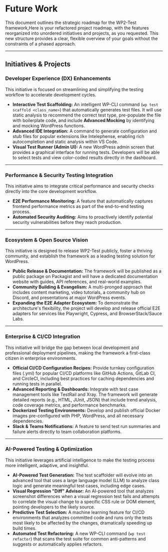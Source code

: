 # Future Work

This document outlines the strategic roadmap for the WP2-Test framework,Here is your refactored project roadmap, with the features reorganized into unordered initiatives and projects, as you requested. This new structure provides a clear, flexible overview of your goals without the constraints of a phased approach.

---

## Initiatives & Projects

### Developer Experience (DX) Enhancements

This initiative is focused on streamlining and simplifying the testing workflow to accelerate development cycles.

* **Interactive Test Scaffolding:** An intelligent WP-CLI command (`wp test scaffold <class_name>`) that automatically generates test files. It will use static analysis to recommend the correct test type, pre-populate the file with boilerplate code, and include **Advanced Mocking** by identifying and mocking WordPress functions.
* **Advanced IDE Integration:** A command to generate configuration and stub files for popular extensions like Intelephense, enabling rich autocompletion and static analysis within VS Code.
* **Visual Test Runner (Admin UI):** A new WordPress admin screen that provides a graphical interface for running tests. Developers will be able to select tests and view color-coded results directly in the dashboard.

---

### Performance & Security Testing Integration

This initiative aims to integrate critical performance and security checks directly into the core development workflow.

* **E2E Performance Monitoring:** A feature that automatically captures frontend performance metrics as part of the end-to-end testing process.
* **Automated Security Auditing:** Aims to proactively identify potential security vulnerabilities before they reach production.

---

### Ecosystem & Open Source Vision

This initiative is designed to release WP2-Test publicly, foster a thriving community, and establish the framework as a leading testing solution for WordPress.

* **Public Release & Documentation:** The framework will be published as a public package on Packagist and will have a dedicated documentation website with guides, API references, and real-world examples.
* **Community Building & Evangelism:** A multi-pronged approach that includes content marketing, video tutorials, a community hub on Discord, and presentations at major WordPress events.
* **Expanding the E2E Adapter Ecosystem:** To demonstrate the architecture's flexibility, the project will develop and release official E2E adapters for services like Playwright, Cypress, and BrowserStack/Sauce Labs.

---

### Enterprise & CI/CD Integration

This initiative will bridge the gap between local development and professional deployment pipelines, making the framework a first-class citizen in enterprise environments.

* **Official CI/CD Configuration Recipes:** Provide turnkey configuration files (.yml) for popular CI/CD platforms like GitHub Actions, GitLab CI, and CircleCI, including best practices for caching dependencies and running tests in parallel.
* **Advanced Reporting & Dashboards:** Integrate with test case management tools like TestRail and Xray. The framework will generate detailed reports (e.g., HTML, JUnit, JSON) that include trend analysis, code coverage metrics, and performance benchmarks.
* **Dockerized Testing Environments:** Develop and publish official Docker images pre-configured with PHP, WordPress, and all necessary dependencies.
* **Slack & Teams Notifications:** A feature to send test run summaries and failure alerts directly to team collaboration platforms.

---

### AI-Powered Testing & Optimization

This initiative leverages artificial intelligence to make the testing process more intelligent, adaptive, and insightful.

* **AI-Powered Test Generation:** The test scaffolder will evolve into an advanced tool that uses a large language model (LLM) to analyze class logic and generate meaningful test cases, including edge cases.
* **Visual Regression "Diff" Advisor:** An AI-powered tool that analyzes screenshot differences when a visual regression test fails and attempts to correlate the visual change to a specific CSS rule or DOM element, pointing developers to the likely source.
* **Predictive Test Selection:** A machine learning feature for CI/CD environments that analyzes committed code and runs only the tests most likely to be affected by the changes, dramatically speeding up build times.
* **Automated Test Refactoring:** A new WP-CLI command (`wp test refactor`) that scans the test suite for common anti-patterns and suggests or automatically applies refactors.
